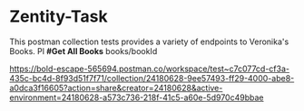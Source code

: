 # Zentity-Task
This postman collection tests provides a variety of endpoints to Veronika's Books. Pl
**#Get All Books**
books/bookId

https://bold-escape-565694.postman.co/workspace/test~c7c077cd-cf3a-435c-bc4d-8f93d51f7f71/collection/24180628-9ee57493-ff29-4000-abe8-a0dca3f16605?action=share&creator=24180628&active-environment=24180628-a573c736-218f-41c5-a60e-5d970c49bbae
